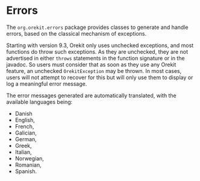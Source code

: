 <!--- Copyright 2002-2020 CS Systèmes d'Information
  Licensed under the Apache License, Version 2.0 (the "License");
  you may not use this file except in compliance with the License.
  You may obtain a copy of the License at
  
    http://www.apache.org/licenses/LICENSE-2.0
  
  Unless required by applicable law or agreed to in writing, software
  distributed under the License is distributed on an "AS IS" BASIS,
  WITHOUT WARRANTIES OR CONDITIONS OF ANY KIND, either express or implied.
  See the License for the specific language governing permissions and
  limitations under the License.
-->

# Errors

The `org.orekit.errors` package provides classes to generate and handle errors, based on
the classical mechanism of exceptions.

Starting with version 9.3, Orekit only uses unchecked exceptions, and most functions
do throw such exceptions. As they are unchecked, they are not advertised in either
`throws` statements in the function signature or in the javadoc. So users must consider
that as soon as they use any Orekit feature, an unchecked `OrekitException` may be thrown.
In most cases, users will not attempt to recover for this but will only use them to display
or log a meaningful error message.

The error messages generated are automatically translated, with the available languages being:

* Danish
* English,
* French,
* Galician,
* German,
* Greek,
* Italian,
* Norwegian,
* Romanian,
* Spanish.
